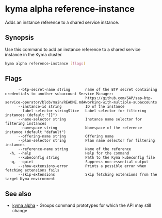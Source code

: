 # kyma alpha reference-instance

Adds an instance reference to a shared service instance.

## Synopsis

Use this command to add an instance reference to a shared service instance in the Kyma cluster.

```bash
kyma alpha reference-instance [flags]
```

## Flags

```text
      --btp-secret-name string       name of the BTP secret containing credentials to another subaccount Service Manager:
                                     https://github.com/SAP/sap-btp-service-operator/blob/main/README.md#working-with-multiple-subaccounts
      --instance-id string           ID of the instance
      --label-selector stringSlice   Label selector for filtering instances (default "[]")
      --name-selector string         Instance name selector for filtering instances
      --namespace string             Namespace of the reference instance (default "default")
      --offering-name string         Offering name
      --plan-selector string         Plan name selector for filtering instances
      --reference-name string        Name of the reference
  -h, --help                         Help for the command
      --kubeconfig string            Path to the Kyma kubeconfig file
  -q, --quiet                        Suppress non-essential output
      --show-extensions-error        Prints a possible error when fetching extensions fails
      --skip-extensions              Skip fetching extensions from the target Kyma environment
```

## See also

* [kyma alpha](kyma_alpha.md) - Groups command prototypes for which the API may still change
